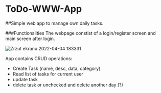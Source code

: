 # ToDo-WWW-App

##Simple web app to manage own daily tasks. 

###Functionalities
The webpage constist of a login/register screen and main screen after login.


![Zrzut ekranu 2022-04-04 183331](https://user-images.githubusercontent.com/67658221/161590378-dc86eb88-5a47-4ada-bd6d-71644fbae4c8.png)

App contains CRUD operations:
- Create Task (name, desc, data, category)
- Read list of tasks for current user
- update task
- delete task or unchecked and delete another day (?)



